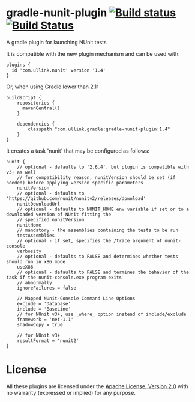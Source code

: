 gradle-nunit-plugin [![Build status](https://ci.appveyor.com/api/projects/status/riwqs7bua948ncvw?svg=true)](https://ci.appveyor.com/project/gluck/gradle-nunit-plugin) [![Build Status](https://travis-ci.org/Ullink/gradle-nunit-plugin.svg?branch=master)](https://travis-ci.org/Ullink/gradle-nunit-plugin)
===================

A gradle plugin for launching NUnit tests

It is compatible with the new plugin mechanism and can be used with:

    plugins {
      id 'com.ullink.nunit' version '1.4'
    }

Or, when using Gradle lower than 2.1:

    buildscript {
        repositories {
          mavenCentral()
        }

        dependencies {
            classpath "com.ullink.gradle:gradle-nunit-plugin:1.4"
        }
    }

It creates a task 'nunit' that may be configured as follows:

    nunit {
        // optional - defaults to '2.6.4', but plugin is compatible with v3+ as well
        // for compatibility reason, nunitVersion should be set (if needed) before applying version specific parameters
        nunitVersion
        // optional - defaults to 'https://github.com/nunit/nunitv2/releases/download'
        nunitDownloadUrl
        // optional - defaults to NUNIT_HOME env variable if set or to a downloaded version of NUnit fitting the
        // specified nunitVersion
        nunitHome
        // mandatory - the assemblies containing the tests to be run
        testAssemblies
        // optional - if set, specifies the /trace argument of nunit-console
        verbosity
        // optional - defaults to FALSE and determines whether tests should run in x86 mode
        useX86
        // optional - defaults to FALSE and termines the behavior of the task if the nunit-console.exe program exits
        // abnormally
        ignoreFailures = false

        // Mapped NUnit-Console Command Line Options
        exclude = 'Database'
        include = 'BaseLine'
        // for NUnit v3+, use _where_ option instead of include/exclude
        framework = 'net-1.1'
        shadowCopy = true

        // for NUnit v3+
        resultFormat = 'nunit2'
    }

# License

All these plugins are licensed under the [Apache License, Version 2.0](http://www.apache.org/licenses/LICENSE-2.0.html) with no warranty (expressed or implied) for any purpose.
